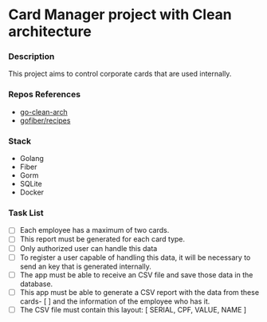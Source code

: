 # Card Manager project with Clean architecture

### Description

This project aims to control corporate cards that are used internally.

### Repos References

- [go-clean-arch](https://github.com/bxcodec/go-clean-arch/tree/master/article)
- [gofiber/recipes](https://github.com/gofiber/recipes/tree/master/clean-architecture)

### Stack

* Golang
* Fiber
* Gorm
* SQLite
* Docker

### Task List

- [ ] Each employee has a maximum of two cards.
- [ ] This report must be generated for each card type.
- [ ] Only authorized user can handle this data
- [ ] To register a user capable of handling this data, it will be necessary to send an key that is generated internally.
- [ ] The app must be able to receive an CSV file and save those data in the database.
- [ ] This app must be able to generate a CSV report with the data from these cards- [ ] and the information of the employee who has it.
- [ ] The CSV file must contain this layout: [ SERIAL, CPF, VALUE, NAME ]